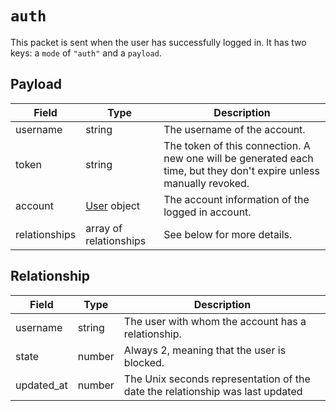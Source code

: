 # `auth`

This packet is sent when the user has successfully logged in. It has two keys: a
`mode` of `"auth"` and a `payload`.

## Payload

<!-- deno-fmt-ignore-start -->
| Field | Type | Description |
| - | - | - |
| username | string | The username of the account. |
| token | string | The token of this connection. A new one will be generated each time, but they don't expire unless manually revoked. |
| account | [User](../../objects/user) object | The account information of the logged in account. |
| relationships | array of relationships | See below for more details. |
<!-- deno-fmt-ignore-end -->

## Relationship

| Field      | Type   | Description                                                                   |
| ---------- | ------ | ----------------------------------------------------------------------------- |
| username   | string | The user with whom the account has a relationship.                            |
| state      | number | Always 2, meaning that the user is blocked.                                   |
| updated_at | number | The Unix seconds representation of the date the relationship was last updated |
